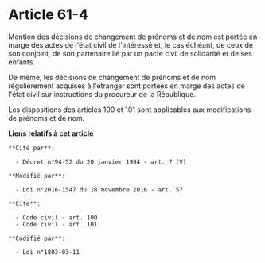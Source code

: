 # Article 61-4

Mention des décisions de changement de prénoms et de nom est portée en marge des actes de l'état civil de l'intéressé et, le
cas échéant, de ceux de son conjoint, de son partenaire lié par un pacte civil de solidarité et de ses enfants. 

De même, les décisions de changement de prénoms et de nom régulièrement acquises à l'étranger sont portées en marge des actes
de l'état civil sur instructions du procureur de la République. 

Les dispositions des articles 100 et 101 sont applicables aux modifications de prénoms et de nom.

**Liens relatifs à cet article**

	**Cité par**:

	  - Décret n°94-52 du 20 janvier 1994 - art. 7 (V)

	**Modifié par**:

	  - Loi n°2016-1547 du 18 novembre 2016 - art. 57

	**Cite**:

	  - Code civil - art. 100
	  - Code civil - art. 101

	**Codifié par**:

	  - Loi n°1803-03-11
